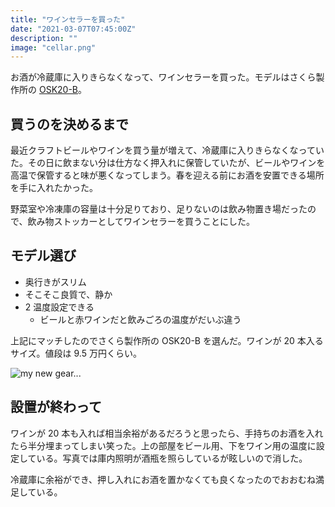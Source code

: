 ```yaml
---
title: "ワインセラーを買った"
date: "2021-03-07T07:45:00Z"
description: ""
image: "cellar.png"
---
```


お酒が冷蔵庫に入りきらなくなって、ワインセラーを買った。モデルはさくら製作所の [OSK20-B](https://sakura-wks.com/product/detail/osk20-b/)。

## 買うのを決めるまで

最近クラフトビールやワインを買う量が増えて、冷蔵庫に入りきらなくなっていた。その日に飲まない分は仕方なく押入れに保管していたが、ビールやワインを高温で保管すると味が悪くなってしまう。春を迎える前にお酒を安置できる場所を手に入れたかった。

野菜室や冷凍庫の容量は十分足りており、足りないのは飲み物置き場だったので、飲み物ストッカーとしてワインセラーを買うことにした。

## モデル選び

- 奥行きがスリム
- そこそこ良質で、静か
- 2 温度設定できる
  - ビールと赤ワインだと飲みごろの温度がだいぶ違う

上記にマッチしたのでさくら製作所の OSK20-B を選んだ。ワインが 20 本入るサイズ。値段は 9.5 万円くらい。

![my new gear...](cellar.png)

## 設置が終わって

ワインが 20 本も入れば相当余裕があるだろうと思ったら、手持ちのお酒を入れたら半分埋まってしまい笑った。上の部屋をビール用、下をワイン用の温度に設定している。写真では庫内照明が酒瓶を照らしているが眩しいので消した。

冷蔵庫に余裕ができ、押し入れにお酒を置かなくても良くなったのでおおむね満足している。
